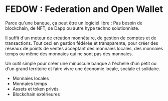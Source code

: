 # FEDOW : Federation and Open Wallet

Parce qu'une banque, ça peut être un logiciel libre :
Pas besoin de blockchain, de NFT, de Dapp ou autre hype techno solutionniste.

Il suffit d'un moteur de création monnétaire, de gestion de comptes et de transactions.
Tout ceci en gestion fédérée et transparente, pour créer des réseaux de points de ventes acceptant des monnaies locales,
des monnaies temps ou même des monnaies qui ne sont pas des monnaies.

Un outil simple pour créer une minuscule banque à l'échelle d'un petit ou d'un grand territoire et faire vivre une
économie locale, sociale et solidaire.

- Monnaies locales
- Monnaies temps
- Assets et token privés
- Blockchain extérieures
